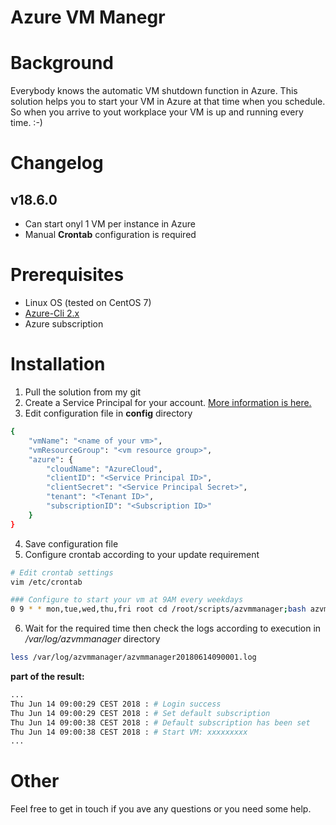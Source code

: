 Azure VM Manegr
===

# Background

Everybody knows the automatic VM shutdown function in Azure. This solution helps you to start your VM in Azure at that time when you schedule. So when you arrive to yout workplace your VM is up and running every time. :-)

# Changelog

## v18.6.0

* Can start onyl 1 VM per instance in Azure
* Manual **Crontab** configuration is required


# Prerequisites

* Linux OS (tested on CentOS 7)
* [Azure-Cli 2.x](https://docs.microsoft.com/en-us/cli/azure/install-azure-cli?view=azure-cli-latest)
* Azure subscription

# Installation

1. Pull the solution from my git
2. Create a Service Principal for your account. [More information is here.](http://www.the1bit.hu/technical-thursday-azure-resources-with-ansible/#create-service-principal)
3. Edit configuration file in **config** directory
``` bash 
{
	"vmName": "<name of your vm>",
	"vmResourceGroup": "<vm resource group>",
	"azure": {
		"cloudName": "AzureCloud",
		"clientID": "<Service Principal ID>",
		"clientSecret": "<Service Principal Secret>",
		"tenant": "<Tenant ID>",
		"subscriptionID": "<Subscription ID>"
	}
}
```
4. Save configuration file
5. Configure crontab according to your update requirement
``` bash
# Edit crontab settings
vim /etc/crontab

### Configure to start your vm at 9AM every weekdays
0 9 * * mon,tue,wed,thu,fri root cd /root/scripts/azvmmanager;bash azvmmanager.sh;

```
6. Wait for the required time then check the logs according to execution in */var/log/azvmmanager* directory
``` bash
less /var/log/azvmmanager/azvmmanager20180614090001.log 
```
**part of the result:**
``` bash
...
Thu Jun 14 09:00:29 CEST 2018 : # Login success
Thu Jun 14 09:00:29 CEST 2018 : # Set default subscription
Thu Jun 14 09:00:38 CEST 2018 : # Default subscription has been set
Thu Jun 14 09:00:38 CEST 2018 : # Start VM: xxxxxxxxx
...
```

# Other

Feel free to get in touch if you ave any questions or you need some help.

